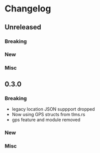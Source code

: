 # Changelog

## Unreleased
### Breaking
### New
### Misc

## 0.3.0

### Breaking

- legacy location JSON suppport dropped
- Now using GPS structs from tlms.rs
- gps feature and module removed

### New
### Misc
